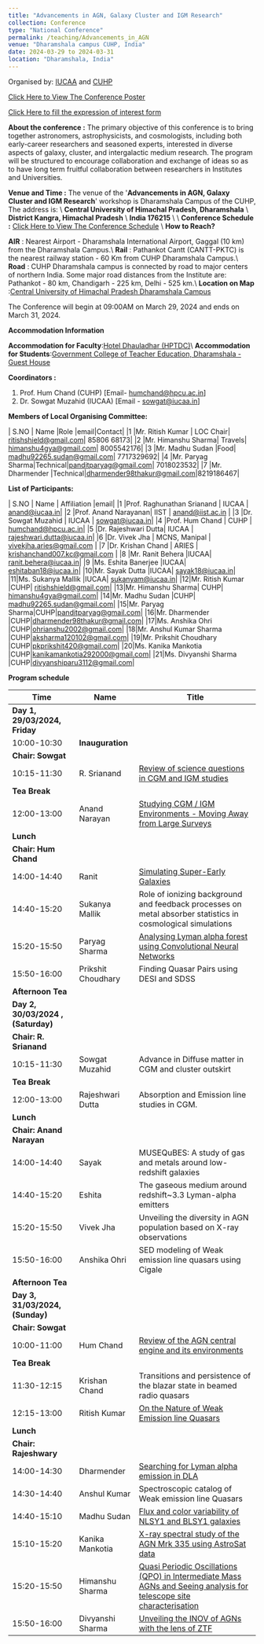 ```yaml
---
title: "Advancements in AGN, Galaxy Cluster and IGM Research"
collection: Conference
type: "National Conference"
permalink: /teaching/Advancements_in_AGN
venue: "Dharamshala campus CUHP, India"
date: 2024-03-29 to 2024-03-31
location: "Dharamshala, India"
---
```

Organised by: [IUCAA](https://www.iucaa.in/en/) and [CUHP](https://www.cuhimachal.ac.in/index.php/SPMS/department/dept_physics_astronomical)


[Click Here to View The Conference Poster](https://chandrastarclub.github.io/files/poster.pdf)

[Click Here to fill the expression of interest form](https://forms.gle/H9vR1crytmCr3o1S8)

**About the conference :** The primary objective of this conference is to bring together astronomers, astrophysicists, and cosmologists, including both early-career researchers and seasoned experts, interested in diverse aspects of galaxy, cluster, and intergalactic medium research. The program will be structured to encourage collaboration and exchange of ideas so as to have long term fruitful collaboration between researchers in Institutes and Universities.

**Venue and Time :**  The venue of the '**Advancements in AGN, Galaxy Cluster and IGM Research**' workshop is Dharamshala Campus of the CUHP, The address is: \\
                    **Central University of Himachal Pradesh, Dharamshala** \\
                    **District Kangra, Himachal Pradesh** \\
                    **India 176215** \\
\\
**Conference Schedule :** [Click Here to View The Conference Schedule](https://chandrastarclub.github.io/files/CUHP_IUCAA_conference_2024.pdf)
\\
 **How to Reach?**

 **AIR** : Nearest Airport - Dharamshala International Airport, Gaggal (10 km) from the Dharamshala Campus.\\
 **Rail** : Pathankot Cantt (CANTT-PKTC) is the nearest railway station - 60 Km from CUHP Dharamshala Campus.\\
 **Road** : CUHP Dharamshala campus is connected by road to major centers of northern India. Some major road distances from the Institute are: Pathankot - 80 km, Chandigarh - 225 km, Delhi - 525 km.\\
 **Location on Map** :[Central University of Himachal Pradesh Dharamshala Campus](https://maps.app.goo.gl/Y8TLwJDbiRtn1JQu6)

 The Conference will begin at 09:00AM on March 29, 2024 and ends on March 31, 2024.

 **Accommodation Information**


 **Accommodation for Faculty**:[Hotel Dhauladhar (HPTDC)](https://maps.app.goo.gl/fpLsWBxYvtK3KPDV8)\\
**Accommodation for Students**:[Government College of Teacher Education, Dharamshala - Guest House](https://maps.app.goo.gl/RX8z9PXg7sCHze6X9)

 <!-- The Conference will begin at 09:00AM on March 29, 2024 and ends on March 31, 2024. -->
**Coordinators :**

1. Prof. Hum Chand (CUHP) [Email- humchand@hpcu.ac.in]
2. Dr. Sowgat Muzahid (IUCAA) [Email - sowgat@iucaa.in]

**Members of Local Organising Committee:**

| S.NO  | Name  |Role |email|Contact|
|1 |Mr. Ritish Kumar | LOC Chair| ritishshield@gmail.com| 85806 68173|
|2 |Mr. Himanshu Sharma| Travels| himanshu4gya@gmail.com|  8005542176|
|3 |Mr. Madhu Sudan |Food| madhu92265.sudan@gmail.com| 7717329692|
|4 |Mr. Paryag Sharma|Technical|panditparyag@gmail.com|  7018023532|
|7 |Mr. Dharmender |Technical|dharmender98thakur@gmail.com|8219186467|

**List of Participants:**

| S.NO  | Name | Affiliation |email|
|1 |Prof. Raghunathan Srianand | IUCAA | anand@iucaa.in|
|2 |Prof. Anand Narayanan| IIST | anand@iist.ac.in |
|3 |Dr. Sowgat Muzahid | IUCAA | sowgat@iucaa.in|
|4 |Prof. Hum Chand | CUHP | humchand@hpcu.ac.in|
|5 |Dr. Rajeshwari Dutta| IUCAA | rajeshwari.dutta@iucaa.in|
|6 |Dr. Vivek Jha | MCNS, Manipal | vivekjha.aries@gmail.com |
|7 |Dr. Krishan Chand | ARIES | krishanchand007.kc@gmail.com |
|8 |Mr. Ranit Behera |IUCAA| ranit.behera@iucaa.in|
|9 |Ms. Eshita Banerjee |IUCAA| eshitaban18@iucaa.in|
|10|Mr. Sayak Dutta |IUCAA| sayak18@iucaa.in|
|11|Ms. Sukanya Mallik |IUCAA| sukanyam@iucaa.in|
|12|Mr. Ritish Kumar |CUHP| ritishshield@gmail.com|
|13|Mr. Himanshu Sharma| CUHP| himanshu4gya@gmail.com|
|14|Mr. Madhu Sudan |CUHP| madhu92265.sudan@gmail.com|
|15|Mr. Paryag Sharma|CUHP|panditparyag@gmail.com|
|16|Mr. Dharmender |CUHP|dharmender98thakur@gmail.com|
|17|Ms. Anshika Ohri |CUHP|ohrianshu2002@gmail.com|
|18|Mr. Anshul Kumar Sharma |CUHP|aksharma120102@gmail.com|
|19|Mr. Prikshit Choudhary |CUHP|pkprikshit420@gmail.com|
|20|Ms. Kanika Mankotia |CUHP|kanikamankotia292000@gmail.com|
|21|Ms. Divyanshi Sharma |CUHP|divyanshiparu3112@gmail.com|


**Program schedule**

|**Time**|**Name**|**Title**|
| - | - | - |
|**Day 1, 29/03/2024, Friday**|||
|10:00-10:30|**Inauguration**||
|**Chair: Sowgat**|||
|10:15-11:30|R. Srianand|[Review of science questions in CGM and IGM studies](https://chandrastarclub.github.io/files/R_srianand_CUHP_talk.pdf)|
|**Tea Break**|||
|12:00-13:00|Anand Narayan|[Studying CGM / IGM Environments - Moving Away from Large Surveys](https://chandrastarclub.github.io/files/CUHP-Talk-Anand_narayanan.pdf)|
|**Lunch**|||
|**Chair: Hum Chand**|||
|14:00-14:40|Ranit|[Simulating Super-Early Galaxies](https://chandrastarclub.github.io/files/Ranit_CUHP.pdf)|
|14:40-15:20|Sukanya Mallik|Role of ionizing background and feedback processes on metal absorber statistics in cosmological simulations|
|15:20-15:50|Paryag Sharma|[Analysing Lyman alpha forest using Convolutional Neural Networks](https://chandrastarclub.github.io/files/Conff_presentation-1.pdf)|
|15:50-16:00|Prikshit Choudhary|Finding Quasar Pairs using DESI and SDSS|
|**Afternoon Tea**|||
|**Day 2, 30/03/2024 , (Saturday)**|||
|**Chair: R. Srianand**|||
|10:15-11:30|Sowgat Muzahid|Advance in Diffuse matter in CGM and cluster outskirt|
|**Tea Break**|||
|12:00-13:00|Rajeshwari Dutta|Absorption and Emission line studies in CGM.|
|**Lunch**|||
|**Chair: Anand Narayan**|||
|14:00-14:40|Sayak|MUSEQuBES: A study of gas and metals around low-redshift galaxies|
|14:40-15:20|Eshita|The gaseous medium around redshift~3.3 Lyman-alpha emitters|
|15:20-15:50|Vivek Jha|Unveiling the diversity in AGN population based on X-ray observations|
|15:50-16:00|Anshika Ohri|SED modeling of Weak emission line quasars using Cigale|
|**Afternoon Tea**|||
|**Day 3, 31/03/2024, (Sunday)**|||
|**Chair: Sowgat**|||
|10:00-11:00|Hum Chand|[Review of the AGN central engine and its environments](https://chandrastarclub.github.io/files/hum_cuhp_iucaa_31march_simple.pdf)|
|**Tea Break**|||
|11:30-12:15|Krishan Chand|Transitions and persistence of the blazar state in beamed radio quasars|
|12:15-13:00|Ritish Kumar|[On the Nature of Weak Emission line Quasars](https://chandrastarclub.github.io/files/Ritish_CUHP_IUCAA_2024_Talk.pdf)|
|**Lunch**|||
|**Chair: Rajeshwary**|||
|14:00-14:30|Dharmender|[Searching for Lyman alpha emission in DLA](https://chandrastarclub.github.io/files/Dharmender.pdf)|
|14:30-14:40|Anshul Kumar|Spectroscopic catalog of Weak emission line Quasars|
|14:40-15:10|Madhu Sudan|[Flux and color variability of NLSY1 and BLSY1 galaxies](https://chandrastarclub.github.io/files/madhu_sudan__talk.pdf)|
|15:10-15:20|Kanika Mankotia|[X-ray spectral study of the AGN Mrk 335 using AstroSat data](https://chandrastarclub.github.io/files/kanika_Project_MRK_.335.pdf)|
|15:20-15:50|Himanshu Sharma|[Quasi Periodic Oscillations (QPO) in Intermediate Mass AGNs and Seeing analysis for telescope site characterisation](https://chandrastarclub.github.io/files/Himanshu_conference_advancement_AGN.pdf)|
|15:50-16:00|Divyanshi Sharma|[Unveiling the INOV of AGNs with the lens of ZTF](https://chandrastarclub.github.io/files/divyanshi_ztf_report.pdf)|
